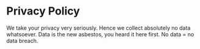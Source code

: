 # Privacy Policy

We take your privacy very seriously. Hence we collect absolutely no data whatsoever. Data is the new asbestos, you heard it here first. No data = no data breach.

